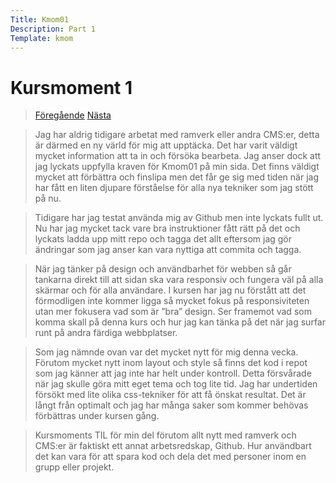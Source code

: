 ```yaml
---
Title: Kmom01
Description: Part 1
Template: kmom
---
```


Kursmoment 1
==================

><a href="kmom01" class="hide"><i class="fas fa-arrow-left"></i> Föregående</a> <a href="kmom02" class="show">Nästa <i class="fas fa-arrow-right"></i> </a>

>Jag har aldrig tidigare arbetat med ramverk eller andra CMS:er, detta är därmed en ny värld för mig att upptäcka. Det har varit väldigt mycket information att ta in och försöka bearbeta. Jag anser dock att jag lyckats uppfylla kraven för Kmom01 på min sida. Det finns väldigt mycket att förbättra och finslipa men det får ge sig med tiden när jag har fått en liten djupare förståelse för alla nya tekniker som jag stött på nu.

>Tidigare har jag testat använda mig av Github men inte lyckats fullt ut. Nu har jag mycket tack vare bra instruktioner fått rätt på det och lyckats ladda upp mitt repo och tagga det allt eftersom jag gör ändringar som jag anser kan vara nyttiga att commita och tagga.

>När jag tänker på design och användbarhet för webben så går tankarna direkt till att sidan ska vara responsiv och fungera väl på alla skärmar och för alla användare. I kursen har jag nu förstått att det förmodligen inte kommer ligga så mycket fokus på responsiviteten utan mer fokusera vad som är ”bra” design. Ser framemot vad som komma skall på denna kurs och hur jag kan tänka på det när jag surfar runt på andra färdiga webbplatser. 

>Som jag nämnde ovan var det mycket nytt för mig denna vecka. Förutom mycket nytt inom layout och style så finns det kod i repot som jag känner att jag inte har helt under kontroll. Detta försvårade när jag skulle göra mitt eget tema och tog lite tid. Jag har undertiden försökt med lite olika css-tekniker för att få önskat resultat. Det är långt från optimalt och jag har många saker som kommer behövas förbättras under kursen gång. 

>Kursmoments TIL för min del förutom allt nytt med ramverk och CMS:er är faktiskt ett annat arbetsredskap, Github. Hur användbart det kan vara för att spara kod och dela det med personer inom en grupp eller projekt.
